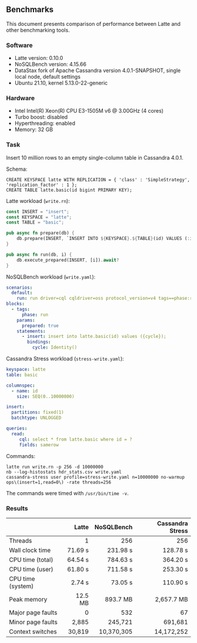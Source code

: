 ## Benchmarks

This document presents comparison of performance between Latte and other
benchmarking tools.

### Software
* Latte version: 0.10.0
* NoSQLBench version: 4.15.66
* DataStax fork of Apache Cassandra version 4.0.1-SNAPSHOT, single local node, default settings
* Ubuntu 21.10, kernel 5.13.0-22-generic

### Hardware
* Intel Intel(R) Xeon(R) CPU E3-1505M v6 @ 3.00GHz  (4 cores)
* Turbo boost: disabled
* Hyperthreading: enabled
* Memory: 32 GB

### Task
Insert 10 million rows to an empty single-column table in Cassandra 4.0.1.

Schema:
```
CREATE KEYSPACE latte WITH REPLICATION = { 'class' : 'SimpleStrategy', 'replication_factor' : 1 };
CREATE TABLE latte.basic(id bigint PRIMARY KEY);
```

Latte workload (`write.rn`):
```rust
const INSERT = "insert";
const KEYSPACE = "latte";
const TABLE = "basic";

pub async fn prepare(db) {
    db.prepare(INSERT, `INSERT INTO ${KEYSPACE}.${TABLE}(id) VALUES (:id)`).await?;
}

pub async fn run(db, i) {
    db.execute_prepared(INSERT, [i]).await?
}
```

NoSQLBench workload (`write.yaml`):
```yaml
scenarios:
  default:
    run: run driver=cql cqldriver=oss protocol_version=v4 tags==phase:run threads==256 cycles==10000000
blocks:
  - tags:
      phase: run
    params:
      prepared: true
    statements:
      - insert: insert into latte.basic(id) values ({cycle});
        bindings:
          cycle: Identity()
```

Cassandra Stress workload (`stress-write.yaml`):
```yaml
keyspace: latte
table: basic

columnspec:
  - name: id
    size: SEQ(0..10000000)

insert:
  partitions: fixed(1)
  batchtype: UNLOGGED

queries:
  read:
     cql: select * from latte.basic where id = ?
     fields: samerow
```

Commands:
```
latte run write.rn -p 256 -d 10000000
nb --log-histostats hdr_stats.csv write.yaml
cassandra-stress user profile=stress-write.yaml n=10000000 no-warmup ops\(insert=1,read=0\) -rate threads=256
```
The commands were timed with `/usr/bin/time -v`.

### Results

&nbsp;                  |    Latte    |   NoSQLBench   |  Cassandra Stress    
------------------------|------------:|---------------:|------------------:
Threads                 |       1     |        256     |        256                 
Wall clock time         |   71.69 s   |     231.98 s   |     128.78 s           
CPU time (total)        |   64.54 s   |     784.63 s   |     364.20 s           
CPU time (user)         |   61.80 s   |     711.58 s   |     253.30 s           
CPU time (system)       |    2.74 s   |      73.05 s   |     110.90 s           
Peak memory             |    12.5 MB  |      893.7 MB  |    2,657.7 MB          
Major page faults       |       0     |        532     |         67               
Minor page faults       |   2,885     |    245,721     |    691,681           
Context switches        |  30,819     | 10,370,305     | 14,172,252          
